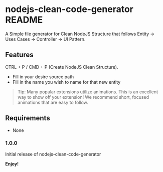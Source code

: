 # nodejs-clean-code-generator README

A Simple file generator for Clean NodeJS Structure that follows Entity -> Uses Cases -> Controller -> UI Pattern.

## Features

CTRL + P / CMD + P (Create NodeJS Clean Structure).
- Fill in your desire source path
- Fill in the name you wish to name for that new entity 

> Tip: Many popular extensions utilize animations. This is an excellent way to show off your extension! We recommend short, focused animations that are easy to follow.

## Requirements

- None

### 1.0.0

Initial release of nodejs-clean-code-generator

**Enjoy!**
